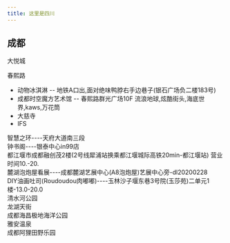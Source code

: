 ```yaml
---
title: 这里是四川
---
```


## 成都

大悦城

春熙路

- 动物冰淇淋 -- 地铁A口出,面对绝味鸭脖右手边巷子(银石广场负二楼183号)
- 成都时空魔方艺术馆 -- 春熙路群光广场10F
  流浪地球,炫酷街头,海底世界,kaws,万花筒
- 大慈寺
- IFS

智慧之环----天府大道南三段  
钟书阁----银泰中心in99店  
都江堰市成都融创茂2楼(2号线犀浦站换乘都江堰城际高铁20min-都江堰站) 营业时间10.-20.  
麓湖泡炮屋看展----成都麓湖艺展中心(A8泡炮屋)艺展中心旁-dl20200228  
DIY油画吐司(Roudoudou肉嘟嘟)----玉林沙子堰东巷3号院(玉莎苑)二单元1楼-13.0-20.0  
清水河公园  
龙湖天街  
成都海昌极地海洋公园  
雅安温泉  
成都阿狸田野乐园  
